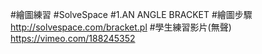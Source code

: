 #繪圖練習
#SolveSpace
#1.AN ANGLE BRACKET
#繪圖步驟  http://solvespace.com/bracket.pl
#學生練習影片(無聲) https://vimeo.com/188245352
